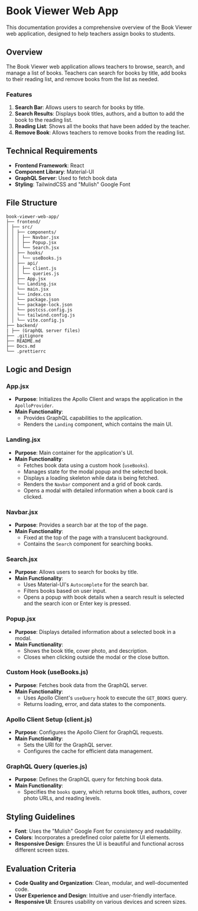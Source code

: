# Book Viewer Web App

This documentation provides a comprehensive overview of the Book Viewer web application, designed to help teachers assign books to students.

## Overview

The Book Viewer web application allows teachers to browse, search, and manage a list of books. Teachers can search for books by title, add books to their reading list, and remove books from the list as needed.

### Features

1. **Search Bar**: Allows users to search for books by title.
2. **Search Results**: Displays book titles, authors, and a button to add the book to the reading list.
3. **Reading List**: Shows all the books that have been added by the teacher.
4. **Remove Book**: Allows teachers to remove books from the reading list.

## Technical Requirements

- **Frontend Framework**: React
- **Component Library**: Material-UI
- **GraphQL Server**: Used to fetch book data
- **Styling**: TailwindCSS and "Mulish" Google Font

## File Structure

```
book-viewer-web-app/
├── frontend/
│ ├── src/
│ │ ├── components/
│ │ │ ├── Navbar.jsx
│ │ │ ├── Popup.jsx
│ │ │ └── Search.jsx
│ │ ├── hooks/
│ │ │ └── useBooks.js
│ │ ├── api/
│ │ │ ├── client.js
│ │ │ └── queries.js
│ │ ├── App.jsx
│ │ └── Landing.jsx
│ │ └── main.jsx
│ │ └── index.css
│ │ └── package.json
│ │ └── package-lock.json
│ │ └── postcss.config.js
│ │ └── tailwind.config.js
│ │ └── vite.config.js
├── backend/
| ├── (GraphQL server files)
├── .gitignore
├── README.md
├── Docs.md
└── .prettierrc
```

## Logic and Design

### App.jsx

- **Purpose**: Initializes the Apollo Client and wraps the application in the `ApolloProvider`.
- **Main Functionality**:
  - Provides GraphQL capabilities to the application.
  - Renders the `Landing` component, which contains the main UI.

### Landing.jsx

- **Purpose**: Main container for the application's UI.
- **Main Functionality**:
  - Fetches book data using a custom hook (`useBooks`).
  - Manages state for the modal popup and the selected book.
  - Displays a loading skeleton while data is being fetched.
  - Renders the `Navbar` component and a grid of book cards.
  - Opens a modal with detailed information when a book card is clicked.

### Navbar.jsx

- **Purpose**: Provides a search bar at the top of the page.
- **Main Functionality**:
  - Fixed at the top of the page with a translucent background.
  - Contains the `Search` component for searching books.

### Search.jsx

- **Purpose**: Allows users to search for books by title.
- **Main Functionality**:
  - Uses Material-UI's `Autocomplete` for the search bar.
  - Filters books based on user input.
  - Opens a popup with book details when a search result is selected and the search icon or Enter key is pressed.

### Popup.jsx

- **Purpose**: Displays detailed information about a selected book in a modal.
- **Main Functionality**:
  - Shows the book title, cover photo, and description.
  - Closes when clicking outside the modal or the close button.

### Custom Hook (useBooks.js)

- **Purpose**: Fetches book data from the GraphQL server.
- **Main Functionality**:
  - Uses Apollo Client's `useQuery` hook to execute the `GET_BOOKS` query.
  - Returns loading, error, and data states to the components.

### Apollo Client Setup (client.js)

- **Purpose**: Configures the Apollo Client for GraphQL requests.
- **Main Functionality**:
  - Sets the URI for the GraphQL server.
  - Configures the cache for efficient data management.

### GraphQL Query (queries.js)

- **Purpose**: Defines the GraphQL query for fetching book data.
- **Main Functionality**:
  - Specifies the `books` query, which returns book titles, authors, cover photo URLs, and reading levels.

## Styling Guidelines

- **Font**: Uses the "Mulish" Google Font for consistency and readability.
- **Colors**: Incorporates a predefined color palette for UI elements.
- **Responsive Design**: Ensures the UI is beautiful and functional across different screen sizes.

## Evaluation Criteria

- **Code Quality and Organization**: Clean, modular, and well-documented code.
- **User Experience and Design**: Intuitive and user-friendly interface.
- **Responsive UI**: Ensures usability on various devices and screen sizes.
